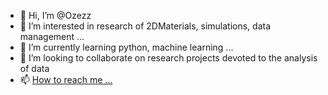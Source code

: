 - 👋 Hi, I’m @Ozezz
- 👀 I’m interested in research of 2DMaterials, simulations, data management ...
- 🌱 I’m currently learning python, machine learning ...
- 💞️ I’m looking to collaborate on research projects devoted to the analysis of data
- 📫 [How to reach me ...](https://www.upv.es/ficha-personal/msinloz)

<!---
Ozezz/Ozezz is a ✨ special ✨ repository because its `README.md` (this file) appears on your GitHub profile.
You can click the Preview link to take a look at your changes.
--->
